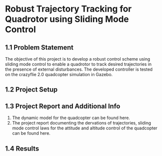 # Robust Trajectory Tracking for Quadrotor using Sliding Mode Control

## 1.1 Problem Statement
The objective of this project is to develop a robust control scheme using sliding mode control to enable a quadrotor to track
desired trajectories in the presence of external disturbances. The developed controller is tested on the crazyflie 2.0 quadcopter simulation in Gazebo.

## 1.2 Project Setup

## 1.3 Project Report and Additional Info
1. The dynamic model for the quadcopter can be found here. 
2. The project report documenting the dervations of trajectories, sliding mode control laws for the attitude and altitude control of the quadcopter can be found here.

## 1.4 Results
